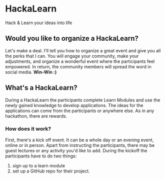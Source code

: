 # HackaLearn
Hack & Learn your ideas into life

## Would you like to organize a HackaLearn?
Let's make a deal. I'll tell you how to organize a great event and give you all the perks that I can. 
You will engage your community, make your adjustments, and organize a wonderful event where the participants feel empowered. 
In return, the community members will spread the word in social media. 
**Win-Win :)**

## What's a HackaLearn?
During a HackaLearn the participants complete Learn Modules and use the newly gained knowledge to develop applications.
The ideas for the applications can come from the participants or anywhere else. As in any hackathon, there are rewards. 

### How does it work?
First, there's a kick off event. It can be a whole day or an evening event, online or in person. 
Apart from instructing the participants, there may be guest lectures or any activity you'd like to add.
During the kickoff the participants have to do two things:
1. sign up to a learn module
2. set up a GitHub repo for their project.

